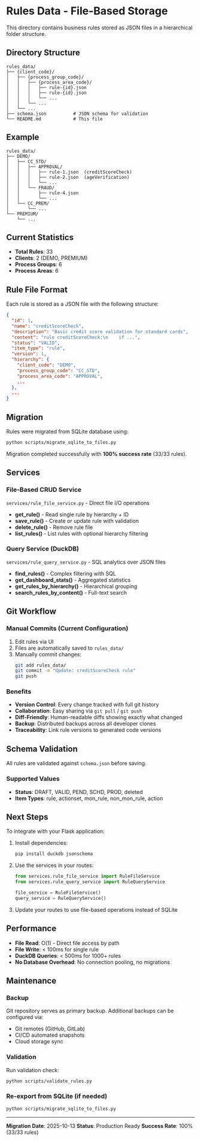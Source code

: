 # Rules Data - File-Based Storage

This directory contains business rules stored as JSON files in a hierarchical folder structure.

## Directory Structure

```
rules_data/
├── {client_code}/
│   ├── {process_group_code}/
│   │   ├── {process_area_code}/
│   │   │   ├── rule-{id}.json
│   │   │   ├── rule-{id}.json
│   │   │   └── ...
│   │   └── ...
│   └── ...
├── schema.json          # JSON schema for validation
└── README.md            # This file
```

## Example

```
rules_data/
├── DEMO/
│   ├── CC_STD/
│   │   ├── APPROVAL/
│   │   │   ├── rule-1.json  (creditScoreCheck)
│   │   │   ├── rule-2.json  (ageVerification)
│   │   │   └── ...
│   │   └── FRAUD/
│   │       ├── rule-4.json
│   │       └── ...
│   └── CC_PREM/
│       └── ...
└── PREMIUM/
    └── ...
```

## Current Statistics

- **Total Rules**: 33
- **Clients**: 2 (DEMO, PREMIUM)
- **Process Groups**: 6
- **Process Areas**: 6

## Rule File Format

Each rule is stored as a JSON file with the following structure:

```json
{
  "id": 1,
  "name": "creditScoreCheck",
  "description": "Basic credit score validation for standard cards",
  "content": "rule creditScoreCheck:\n    if ...",
  "status": "VALID",
  "item_type": "rule",
  "version": 1,
  "hierarchy": {
    "client_code": "DEMO",
    "process_group_code": "CC_STD",
    "process_area_code": "APPROVAL",
    ...
  },
  ...
}
```

## Migration

Rules were migrated from SQLite database using:

```bash
python scripts/migrate_sqlite_to_files.py
```

Migration completed successfully with **100% success rate** (33/33 rules).

## Services

### File-Based CRUD Service
`services/rule_file_service.py` - Direct file I/O operations
- **get_rule()** - Read single rule by hierarchy + ID
- **save_rule()** - Create or update rule with validation
- **delete_rule()** - Remove rule file
- **list_rules()** - List rules with optional hierarchy filtering

### Query Service (DuckDB)
`services/rule_query_service.py` - SQL analytics over JSON files
- **find_rules()** - Complex filtering with SQL
- **get_dashboard_stats()** - Aggregated statistics
- **get_rules_by_hierarchy()** - Hierarchical grouping
- **search_rules_by_content()** - Full-text search

## Git Workflow

### Manual Commits (Current Configuration)
1. Edit rules via UI
2. Files are automatically saved to `rules_data/`
3. Manually commit changes:
   ```bash
   git add rules_data/
   git commit -m "Update: creditScoreCheck rule"
   git push
   ```

### Benefits
- **Version Control**: Every change tracked with full git history
- **Collaboration**: Easy sharing via `git pull` / `git push`
- **Diff-Friendly**: Human-readable diffs showing exactly what changed
- **Backup**: Distributed backups across all developer clones
- **Traceability**: Link rule versions to generated code versions

## Schema Validation

All rules are validated against `schema.json` before saving.

### Supported Values
- **Status**: DRAFT, VALID, PEND, SCHD, PROD, deleted
- **Item Types**: rule, actionset, mon_rule, non_mon_rule, action

## Next Steps

To integrate with your Flask application:

1. Install dependencies:
   ```bash
   pip install duckdb jsonschema
   ```

2. Use the services in your routes:
   ```python
   from services.rule_file_service import RuleFileService
   from services.rule_query_service import RuleQueryService

   file_service = RuleFileService()
   query_service = RuleQueryService()
   ```

3. Update your routes to use file-based operations instead of SQLite

## Performance

- **File Read**: O(1) - Direct file access by path
- **File Write**: < 100ms for single rule
- **DuckDB Queries**: < 500ms for 1000+ rules
- **No Database Overhead**: No connection pooling, no migrations

## Maintenance

### Backup
Git repository serves as primary backup. Additional backups can be configured via:
- Git remotes (GitHub, GitLab)
- CI/CD automated snapshots
- Cloud storage sync

### Validation
Run validation check:
```bash
python scripts/validate_rules.py
```

### Re-export from SQLite (if needed)
```bash
python scripts/migrate_sqlite_to_files.py
```

---

**Migration Date**: 2025-10-13
**Status**: Production Ready
**Success Rate**: 100% (33/33 rules)
